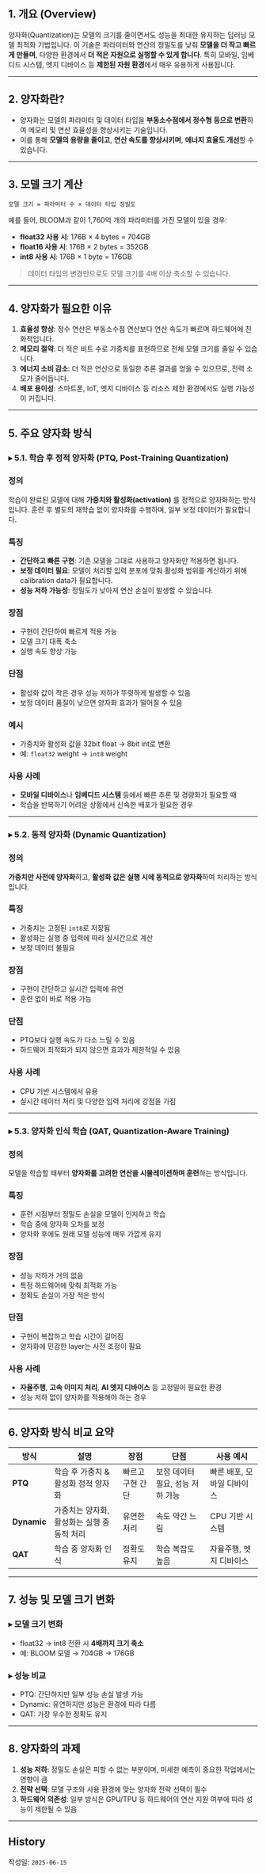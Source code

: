 ## 1. 개요 (Overview)

양자화(Quantization)는 모델의 크기를 줄이면서도 성능을 최대한 유지하는 딥러닝 모델 최적화 기법입니다. 이 기술은 파라미터와 연산의 정밀도를 낮춰 **모델을 더 작고 빠르게 만들며**, 다양한 환경에서 **더 적은 자원으로 실행할 수 있게 합니다**. 특히 모바일, 임베디드 시스템, 엣지 디바이스 등 **제한된 자원 환경**에서 매우 유용하게 사용됩니다.

---

## 2. 양자화란?

- 양자화는 모델의 파라미터 및 데이터 타입을 **부동소수점에서 정수형 등으로 변환**하여 메모리 및 연산 효율성을 향상시키는 기술입니다.
- 이를 통해 **모델의 용량을 줄이고**, **연산 속도를 향상시키며**, **에너지 효율도 개선**할 수 있습니다.

---

## 3. 모델 크기 계산

```
모델 크기 = 파라미터 수 × 데이터 타입 정밀도
```

예를 들어, BLOOM과 같이 1,760억 개의 파라미터를 가진 모델이 있을 경우:

- **float32 사용 시**: 176B × 4 bytes = 704GB
- **float16 사용 시**: 176B × 2 bytes = 352GB
- **int8 사용 시**: 176B × 1 byte = 176GB

> 데이터 타입의 변경만으로도 모델 크기를 4배 이상 축소할 수 있습니다.
> 

---

## 4. 양자화가 필요한 이유

1. **효율성 향상**: 정수 연산은 부동소수점 연산보다 연산 속도가 빠르며 하드웨어에 친화적입니다.
2. **메모리 절약**: 더 적은 비트 수로 가중치를 표현하므로 전체 모델 크기를 줄일 수 있습니다.
3. **에너지 소비 감소**: 더 적은 연산으로 동일한 추론 결과를 얻을 수 있으므로, 전력 소모가 줄어듭니다.
4. **배포 용이성**: 스마트폰, IoT, 엣지 디바이스 등 리소스 제한 환경에서도 실행 가능성이 커집니다.

---

## 5. 주요 양자화 방식

### ▸ 5.1. 학습 후 정적 양자화 (PTQ, Post-Training Quantization)

### 정의

학습이 완료된 모델에 대해 **가중치와 활성화(activation)** 를 정적으로 양자화하는 방식입니다. 훈련 후 별도의 재학습 없이 양자화를 수행하며, 일부 보정 데이터가 필요합니다.

### 특징

- **간단하고 빠른 구현**: 기존 모델을 그대로 사용하고 양자화만 적용하면 됩니다.
- **보정 데이터 필요**: 모델이 처리할 입력 분포에 맞춰 활성화 범위를 계산하기 위해 calibration data가 필요합니다.
- **성능 저하 가능성**: 정밀도가 낮아져 연산 손실이 발생할 수 있습니다.

### 장점

- 구현이 간단하여 빠르게 적용 가능
- 모델 크기 대폭 축소
- 실행 속도 향상 가능

### 단점

- 활성화 값이 작은 경우 성능 저하가 뚜렷하게 발생할 수 있음
- 보정 데이터 품질이 낮으면 양자화 효과가 떨어질 수 있음

### 예시

- 가중치와 활성화 값을 32bit float → 8bit int로 변환
- 예: `float32` weight → `int8` weight

### 사용 사례

- **모바일 디바이스**나 **임베디드 시스템** 등에서 빠른 추론 및 경량화가 필요할 때
- 학습을 반복하기 어려운 상황에서 신속한 배포가 필요한 경우

---

### ▸ 5.2. 동적 양자화 (Dynamic Quantization)

### 정의

**가중치만 사전에 양자화**하고, **활성화 값은 실행 시에 동적으로 양자화**하여 처리하는 방식입니다.

### 특징

- 가중치는 고정된 `int8`로 저장됨
- 활성화는 실행 중 입력에 따라 실시간으로 계산
- 보정 데이터 불필요

### 장점

- 구현이 간단하고 실시간 입력에 유연
- 훈련 없이 바로 적용 가능

### 단점

- PTQ보다 실행 속도가 다소 느릴 수 있음
- 하드웨어 최적화가 되지 않으면 효과가 제한적일 수 있음

### 사용 사례

- CPU 기반 시스템에서 유용
- 실시간 데이터 처리 및 다양한 입력 처리에 강점을 가짐

---

### ▸ 5.3. 양자화 인식 학습 (QAT, Quantization-Aware Training)

### 정의

모델을 학습할 때부터 **양자화를 고려한 연산을 시뮬레이션하며 훈련**하는 방식입니다.

### 특징

- 훈련 시점부터 정밀도 손실을 모델이 인지하고 학습
- 학습 중에 양자화 오차를 보정
- 양자화 후에도 원래 모델 성능에 매우 가깝게 유지

### 장점

- 성능 저하가 거의 없음
- 특정 하드웨어에 맞춰 최적화 가능
- 정확도 손실이 가장 적은 방식

### 단점

- 구현이 복잡하고 학습 시간이 길어짐
- 양자화에 민감한 layer는 사전 조정이 필요

### 사용 사례

- **자율주행**, **고속 이미지 처리**, **AI 엣지 디바이스** 등 고정밀이 필요한 환경
- 성능 저하 없이 양자화를 적용해야 하는 경우

---

## 6. 양자화 방식 비교 요약

| 방식 | 설명 | 장점 | 단점 | 사용 예시 |
| --- | --- | --- | --- | --- |
| **PTQ** | 학습 후 가중치 & 활성화 정적 양자화 | 빠르고 구현 간단 | 보정 데이터 필요, 성능 저하 가능 | 빠른 배포, 모바일 디바이스 |
| **Dynamic** | 가중치는 양자화, 활성화는 실행 중 동적 처리 | 유연한 처리 | 속도 약간 느림 | CPU 기반 시스템 |
| **QAT** | 학습 중 양자화 인식 | 정확도 유지 | 학습 복잡도 높음 | 자율주행, 엣지 디바이스 |

---

## 7. 성능 및 모델 크기 변화

### ▸ 모델 크기 변화

- float32 → int8 전환 시 **4배까지 크기 축소**
- 예: BLOOM 모델 → 704GB → 176GB

### ▸ 성능 비교

- PTQ: 간단하지만 일부 성능 손실 발생 가능
- Dynamic: 유연하지만 성능은 환경에 따라 다름
- QAT: 가장 우수한 정확도 유지

---

## 8. 양자화의 과제

1. **성능 저하**: 정밀도 손실은 피할 수 없는 부분이며, 미세한 예측이 중요한 작업에서는 영향이 큼
2. **전략 선택**: 모델 구조와 사용 환경에 맞는 양자화 전략 선택이 필수
3. **하드웨어 의존성**: 일부 방식은 GPU/TPU 등 하드웨어의 연산 지원 여부에 따라 성능이 제한될 수 있음

---

## History

작성일: `2025-06-15`